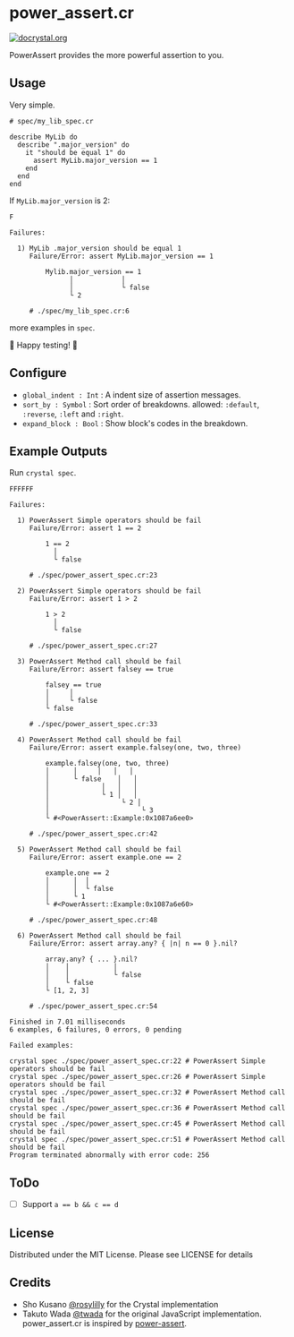 # power_assert.cr

[![docrystal.org](http://www.docrystal.org/badge.svg)](http://www.docrystal.org/github.com/rosylilly/power_assert.cr)

PowerAssert provides the more powerful assertion to you.

## Usage

Very simple.

```crystal
# spec/my_lib_spec.cr

describe MyLib do
  describe ".major_version" do
    it "should be equal 1" do
      assert MyLib.major_version == 1
    end
  end
end
```

If `MyLib.major_version` is 2:

```
F

Failures:

  1) MyLib .major_version should be equal 1
     Failure/Error: assert MyLib.major_version == 1

         Mylib.major_version == 1
               │            │
               │            └ false
               └ 2

     # ./spec/my_lib_spec.cr:6
```

more examples in `spec`.

:tada: Happy testing! :tada:

## Configure

- `global_indent : Int` : A indent size of assertion messages.
- `sort_by : Symbol` : Sort order of breakdowns. allowed: `:default`, `:reverse`, `:left` and `:right`.
- `expand_block : Bool` : Show block's codes in the breakdown.

## Example Outputs

Run `crystal spec`.

```
FFFFFF

Failures:

  1) PowerAssert Simple operators should be fail
     Failure/Error: assert 1 == 2

         1 == 2
           │
           └ false

     # ./spec/power_assert_spec.cr:23

  2) PowerAssert Simple operators should be fail
     Failure/Error: assert 1 > 2

         1 > 2
           │
           └ false

     # ./spec/power_assert_spec.cr:27

  3) PowerAssert Method call should be fail
     Failure/Error: assert falsey == true

         falsey == true
         │     │
         │     └ false
         └ false

     # ./spec/power_assert_spec.cr:33

  4) PowerAssert Method call should be fail
     Failure/Error: assert example.falsey(one, two, three)

         example.falsey(one, two, three)
         │      │     │   │   │
         │      └ false    │   │
         │             │   │   │
         │             └ 1 │   │
         │                  └ 2 │
         │                       └ 3
         └ #<PowerAssert::Example:0x1087a6ee0>

     # ./spec/power_assert_spec.cr:42

  5) PowerAssert Method call should be fail
     Failure/Error: assert example.one == 2

         example.one == 2
         │      │  │
         │      │  └ false
         │      └ 1
         └ #<PowerAssert::Example:0x1087a6e60>

     # ./spec/power_assert_spec.cr:48

  6) PowerAssert Method call should be fail
     Failure/Error: assert array.any? { |n| n == 0 }.nil?

         array.any? { ... }.nil?
         │    │           │
         │    │           └ false
         │    └ false
         └ [1, 2, 3]

     # ./spec/power_assert_spec.cr:54

Finished in 7.01 milliseconds
6 examples, 6 failures, 0 errors, 0 pending

Failed examples:

crystal spec ./spec/power_assert_spec.cr:22 # PowerAssert Simple operators should be fail
crystal spec ./spec/power_assert_spec.cr:26 # PowerAssert Simple operators should be fail
crystal spec ./spec/power_assert_spec.cr:32 # PowerAssert Method call should be fail
crystal spec ./spec/power_assert_spec.cr:36 # PowerAssert Method call should be fail
crystal spec ./spec/power_assert_spec.cr:45 # PowerAssert Method call should be fail
crystal spec ./spec/power_assert_spec.cr:51 # PowerAssert Method call should be fail
Program terminated abnormally with error code: 256
```

## ToDo

- [ ] Support `a == b && c == d`

## License

Distributed under the MIT License. Please see LICENSE for details

## Credits

- Sho Kusano [@rosylilly](https://github.com/rosylilly) for the Crystal implementation
- Takuto Wada [@twada](https://github.com/twada) for the original JavaScript implementation. power_assert.cr is inspired by [power-assert](https://www.npmjs.com/package/power-assert).
